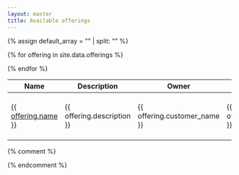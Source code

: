 ```yaml
---
layout: master
title: Available offerings
---
```


<table id="dtBasicExample" class="table table-striped table-bordered table-sm" cellspacing="0" width="100%">
  <thead>
    <tr>
      <th class="th-sm">Name
      </th>
      <th class="th-sm">Description
      </th>
      <th class="th-sm">Owner
      </th>
      <th class="th-sm">Node count
      </th>
      <th class="th-sm">Theoretical TFlops
      </th>
      <th class="th-sm">RAM (GB/node)
      </th>
      <th class="th-sm">GPU type
      </th>
      <th class="th-sm">Status
      </th>
    </tr>
  </thead>
  <tbody>

{% assign default_array = "" | split: "" %}

{% for offering in site.data.offerings %}
    <tr>
      <td><a href="{{ offering.attributes.support_guide }}">{{ offering.name }}</a></td>
      <td>{{ offering.description }}</td>
      <td>{{ offering.customer_name }}</td>
      <td>{{ offering.attributes.hpc_node_information_node_count }}</td>
      <td>{{ offering.attributes.hpc_performance_tflops }}</td>
      <td>{{ offering.attributes.hpc_node_information_memory }}</td>
      <td>{{ offering.attributes.hpc_node_information_gpu | default:default_array | array_to_sentence_string: "and" | remove: "hpc_node_information_gpu_" }}</td>
      <td>{{ offering.state }}</td>
    </tr>
{% endfor %}
  </tbody>
</table>

{% comment %}

<div id="mapid"></div>

<script>
var mymap = L.map('mapid').setView([51.505, -0.09], 13);

var circle = L.circle([51.508, -0.11], {
    color: 'red',
    fillColor: '#f03',
    fillOpacity: 0.5,
    radius: 500
}).addTo(mymap);

</script>
{% endcomment %}
